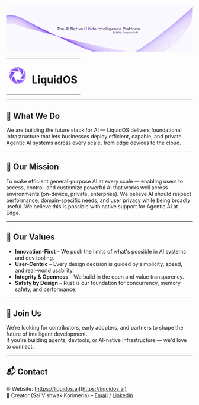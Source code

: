 <p align="center">
  <img src="../LinkedIn cover.svg" alt="LiquidOS Cover" />
</p>

<table>
  <tr>
    <td><img src="../logo.svg" alt="LiquidOS Logo" width="48"></td>
    <td><h1>LiquidOS</h1></td>
  </tr>
</table>

---

## 🚀 What We Do

We are building the future stack for AI — LiquidOS delivers foundational infrastructure that lets businesses deploy efficient, capable, and private Agentic AI systems across every scale, from edge devices to the cloud.

---

## 🧠 Our Mission

To make efficient general-purpose AI at every scale — enabling users to access, control, and customize powerful AI that works well across environments (on-device, private, enterprise). We believe AI should respect performance, domain-specific needs, and user privacy while being broadly useful. We believe this is possible with native support for Agentic AI at Edge.

---

## 🧭 Our Values

- **Innovation-First** – We push the limits of what's possible in AI systems and dev tooling.
- **User-Centric** – Every design decision is guided by simplicity, speed, and real-world usability.
- **Integrity & Openness** – We build in the open and value transparency.
- **Safety by Design** – Rust is our foundation for concurrency, memory safety, and performance.

---

## 🤝 Join Us

We’re looking for contributors, early adopters, and partners to shape the future of intelligent development.  
If you're building agents, devtools, or AI-native infrastructure — we'd love to connect.

---

## 📬 Contact

🌐 Website: [https://liquidos.ai](https://liquidos.ai)  
👤 Creator (Sai Vishwak Korimerla) – [Email](mailto:saivishwak40@gmail.com) / [Linkedin](https://www.linkedin.com/in/sai-vishwak-korimerla/)
